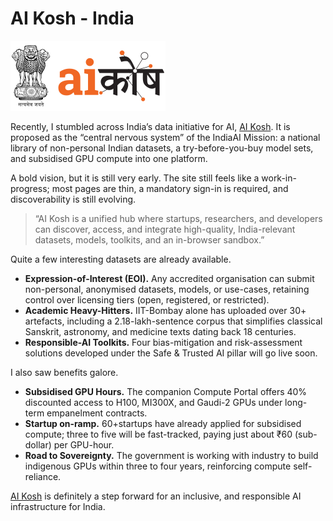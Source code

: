 # AI Kosh - India

<a href="https://aikosh.indiaai.gov.in/"><img class="small right" src="/static/2025/ai-kosh.svg" alt="AI Kosh"></a>

Recently, I stumbled across India’s data initiative for AI, [AI Kosh](https://aikosh.indiaai.gov.in/). It is proposed as the “central nervous system” of the IndiaAI Mission: a national library of non-personal Indian datasets, a try-before-you-buy model sets, and subsidised GPU compute into one platform.

A bold vision, but it is still very early. The site still feels like a work-in-progress; most pages are thin, a mandatory sign-in is required, and discoverability is still evolving.

> “AI Kosh is a unified hub where startups, researchers, and developers can discover, access, and integrate high-quality, India-relevant datasets, models, toolkits, and an in-browser sandbox.”

Quite a few interesting datasets are already available.

- **Expression-of-Interest (EOI).** Any accredited organisation can submit non-personal, anonymised datasets, models, or use-cases, retaining control over licensing tiers (open, registered, or restricted).
- **Academic Heavy-Hitters.** IIT-Bombay alone has uploaded over 30+ artefacts, including a 2.18-lakh-sentence corpus that simplifies classical Sanskrit, astronomy, and medicine texts dating back 18 centuries.
- **Responsible-AI Toolkits.** Four bias-mitigation and risk-assessment solutions developed under the Safe & Trusted AI pillar will go live soon.

I also saw benefits galore.

- **Subsidised GPU Hours.** The companion Compute Portal offers 40% discounted access to H100, MI300X, and Gaudi-2 GPUs under long-term empanelment contracts. 
- **Startup on-ramp.** 60+startups have already applied for subsidised compute; three to five will be fast-tracked, paying just about ₹60 (sub-dollar) per GPU-hour. 
- **Road to Sovereignty.** The government is working with industry to build indigenous GPUs within three to four years, reinforcing compute self-reliance.

[AI Kosh](https://aikosh.indiaai.gov.in/) is definitely a step forward for an inclusive, and responsible AI infrastructure for India.